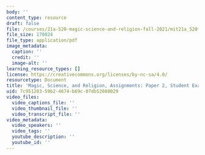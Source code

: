 ```yaml
---
body: ''
content_type: resource
draft: false
file: /courses/21a-520-magic-science-and-religion-fall-2021/mit21a_520f21_paper2_example1.pdf
file_size: 170024
file_type: application/pdf
image_metadata:
  caption: ''
  credit: ''
  image-alt: ''
learning_resource_types: []
license: https://creativecommons.org/licenses/by-nc-sa/4.0/
resourcetype: Document
title: 'Magic, Science, and Religion, Assignments: Paper 2, Student Example 1'
uid: 7c951283-59b2-4674-b69c-07db52080029
video_files:
  video_captions_file: ''
  video_thumbnail_file: ''
  video_transcript_file: ''
video_metadata:
  video_speakers: ''
  video_tags: ''
  youtube_description: ''
  youtube_id: ''
---
```

